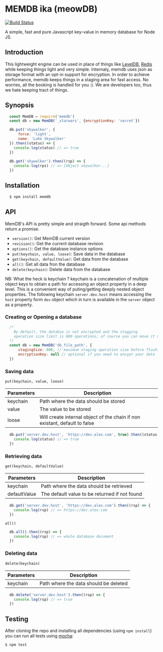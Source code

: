 MEMDB ika (meowDB)
======

[![Build Status](https://travis-ci.org/evanxg852000/memdb.svg)](https://travis-ci.org/evanxg852000/memdb)

A simple, fast and pure Javascript key-value in memory database for Node JS.

Introduction
------------

This lightweight engine can be used in place of things like [LevelDB](https://github.com/google/leveldb), [Redis](https://redis.io) while keeping things light and very simple.
Internaly, memdb uses json as storage format with an opt-in support for encryption. In order to achieve performance, memdb keeps things in a staging area for fast access. No worries, all the booking is handled for you :). We are developers too, thus we hate keeping tract of things.

Synopsis
--------

``` js
  const MemDB = require('memdb')
  const db = new MemDB('_starwars', {encryptionKey: 'secret'}) 

  db.put('skywalker', {
      force: 'light',
      name: 'Luke Skywalker'
  }).then((status) => {
    console.log(status) // => true
  })
  
  db.get('skywalker').then((rsp) => {
    console.log(rps) // => [Object skywalker...]
  })
```

Installation
------------

``` bash
  $ npm install memdb
```

API
---

MemDB's API is pretty simple and straigth forward. Some api methods return a promise.

- `version()`: Get MemDB current version
- `revision()`: Get the current database revision
- `options()`: Get the database instance options
- `put(keychain, value, loose)`: Save data in the database
- `get(keychain, defaultValue)`: Get data from the database
- `all()`: Get all data fron the database
- `delete(keychain)`: Delete data from the database

NB: What the heck is keychain ?
keychain is a concatenation of multiple object keys to obtain a path for accessing an object property in a deep level. This is a convenient way of puting/getting deeply nested object properties. The following keychain `server.dev.host` means accessing the `host` property form `dev` object which in turn is available in the `server` object as a property.   

### Creating or Opening a database ###

``` js
  /*
    By default, the databse is not encrypted and the stagging 
    operation size limit is 600 operations; of course you can move it up or down
  */
  const db = new MemDB('db_file_path', {
      stagingSize: 600, // maximum staging operation size before flushing the data 
      encryptionKey: null // optional if you need to encypt your data
  })
```

### Saving data ###

`put(keychain, value, loose)`

| Parameters | Description |
|--------------|--------------|
| keychain| Path where the data should be stored |
| value | The value to be stored |
| loose | Will create internal object of the chain if non existant, default to false |
 
``` js
  db.put('server.dev.host', 'https://dev.alex.com', true).then((status) => {
    console.log(status) // => true
  })
```

### Retrieving data ###

`get(keychain, defaultValue)`

| Parameters | Description |
|--------------|--------------|
| keychain | Path where the data should be retrieved |
| defaultValue | The default value to be returned if not found |
 
``` js
  db.get('server.dev.host', 'https://dev.alex.com').then((rsp) => {
    console.log(rsp) // => https://dev.alex.com
  })
```

`all()`
``` js
  db.all().then((rsp) => {
    console.log(rsp) // => whole database document
  })
```

### Deleting data ###

`delete(keychain)`

| Parameters | Description |
|-------------|-------------|
| keychain | Path where the data should be deleted |

``` js
  db.delete('server.dev.host').then((rsp) => {
    console.log(rsp) // => true
  })
```

Testing
-------

After cloning the repo and installing all dependencies (using `npm install`) you can run all tests using [mocha](https://mochajs.org):

```
$ npm test
```